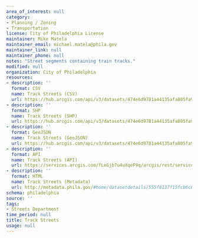 ```yaml
---
area_of_interest: null
category:
- Planning / Zoning
- Transportation
license: City of Philadelphia License
maintainer: Mike Matela
maintainer_email: michael.matela@phila.gov
maintainer_link: null
maintainer_phone: null
notes: "Street segments containing train tracks."
modified: null
organization: City of Philadelphia
resources:
- description: ''
  format: CSV
  name: Track Streets (CSV)
  url: https://hub.arcgis.com/api/v3/datasets/474e6d9781a44135afa805fa985bc4ef_0/downloads/data?format=csv&spatialRefId=2272&where=1%3D1
- description: ''
  format: SHP
  name: Track Streets (SHP)
  url: https://hub.arcgis.com/api/v3/datasets/474e6d9781a44135afa805fa985bc4ef_0/downloads/data?format=shp&spatialRefId=2272&where=1%3D1
- description: ''
  format: GeoJSON
  name: Track Streets (GeoJSON)
  url: https://hub.arcgis.com/api/v3/datasets/474e6d9781a44135afa805fa985bc4ef_0/downloads/data?format=geojson&spatialRefId=4326&where=1%3D1
- description: ''
  format: API
  name: Track Streets (API)
  url: https://services.arcgis.com/fLeGjb7u4uXqeF9q/arcgis/rest/services/Tracks/FeatureServer/0/query?outFields=*&where=1%3D1
- description: ''
  format: HTML
  name: Track Streets (Metadata)
  url: http://metadata.phila.gov/#home/datasetdetails/555f8137f15fcb6c6ed44146/representationdetails/5571b1c7e4fb1d91393c21a2/
schema: philadelphia
source: ''
tags:
- Streets Department
time_period: null
title: Track Streets
usage: null
---
```

